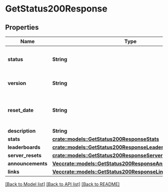 # GetStatus200Response

## Properties

Name | Type | Description | Notes
------------ | ------------- | ------------- | -------------
**status** | **String** | The current status of the game server. | 
**version** | **String** | The current version of the API. | 
**reset_date** | **String** | The date when the game server was last reset. | 
**description** | **String** |  | 
**stats** | [**crate::models::GetStatus200ResponseStats**](get_status_200_response_stats.md) |  | 
**leaderboards** | [**crate::models::GetStatus200ResponseLeaderboards**](get_status_200_response_leaderboards.md) |  | 
**server_resets** | [**crate::models::GetStatus200ResponseServerResets**](get_status_200_response_serverResets.md) |  | 
**announcements** | [**Vec<crate::models::GetStatus200ResponseAnnouncementsInner>**](get_status_200_response_announcements_inner.md) |  | 
**links** | [**Vec<crate::models::GetStatus200ResponseLinksInner>**](get_status_200_response_links_inner.md) |  | 

[[Back to Model list]](../README.md#documentation-for-models) [[Back to API list]](../README.md#documentation-for-api-endpoints) [[Back to README]](../README.md)


